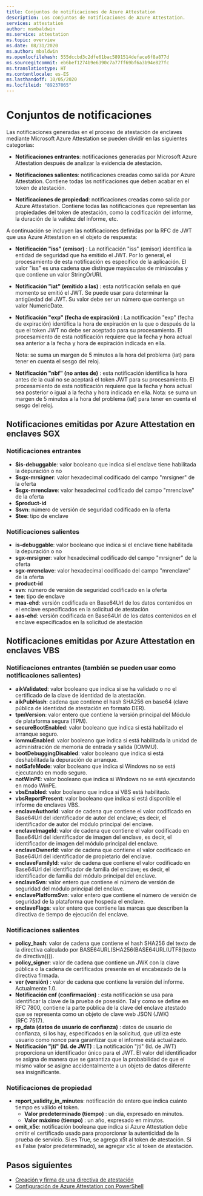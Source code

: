 ```yaml
---
title: Conjuntos de notificaciones de Azure Attestation
description: Los conjuntos de notificaciones de Azure Attestation.
services: attestation
author: msmbaldwin
ms.service: attestation
ms.topic: overview
ms.date: 08/31/2020
ms.author: mbaldwin
ms.openlocfilehash: 555dccbd3c2dfe61bac5891514deface6f8a877d
ms.sourcegitcommit: eb6bef1274b9e6390c7a77ff69bf6a3b94e827fc
ms.translationtype: HT
ms.contentlocale: es-ES
ms.lasthandoff: 10/05/2020
ms.locfileid: "89237065"
---
```

# <a name="claim-sets"></a>Conjuntos de notificaciones

Las notificaciones generadas en el proceso de atestación de enclaves mediante Microsoft Azure Attestation se pueden dividir en las siguientes categorías:

- **Notificaciones entrantes**: notificaciones generadas por Microsoft Azure Attestation después de analizar la evidencia de atestación.

- **Notificaciones salientes**: notificaciones creadas como salida por Azure Attestation. Contiene todas las notificaciones que deben acabar en el token de atestación.

- **Notificaciones de propiedad**: notificaciones creadas como salida por Azure Attestation. Contiene todas las notificaciones que representan las propiedades del token de atestación, como la codificación del informe, la duración de la validez del informe, etc.

A continuación se incluyen las notificaciones definidas por la RFC de JWT que usa Azure Attestation en el objeto de respuesta:

- **Notificación "iss" (emisor)** : La notificación "iss" (emisor) identifica la entidad de seguridad que ha emitido el JWT. Por lo general, el procesamiento de esta notificación es específico de la aplicación. El valor "iss" es una cadena que distingue mayúsculas de minúsculas y que contiene un valor StringOrURI.
- **Notificación "iat" (emitido a las)** : esta notificación señala en qué momento se emitió el JWT. Se puede usar para determinar la antigüedad del JWT. Su valor debe ser un número que contenga un valor NumericDate.
- **Notificación "exp" (fecha de expiración)** : La notificación "exp" (fecha de expiración) identifica la hora de expiración en la que o después de la que el token JWT no debe ser aceptado para su procesamiento. El procesamiento de esta notificación requiere que la fecha y hora actual sea anterior a la fecha y hora de expiración indicada en ella.

  Nota: se suma un margen de 5 minutos a la hora del problema (iat) para tener en cuenta el sesgo del reloj.
- **Notificación "nbf" (no antes de)** : esta notificación identifica la hora antes de la cual no se aceptará el token JWT para su procesamiento. El procesamiento de esta notificación requiere que la fecha y hora actual sea posterior o igual a la fecha y hora indicada en ella.
  Nota: se suma un margen de 5 minutos a la hora del problema (iat) para tener en cuenta el sesgo del reloj.

## <a name="claims-issued-by-azure-attestation-in-sgx-enclaves"></a>Notificaciones emitidas por Azure Attestation en enclaves SGX

### <a name="incoming-claims"></a>Notificaciones entrantes 

- **$is-debuggable**: valor booleano que indica si el enclave tiene habilitada la depuración o no
- **$sgx-mrsigner**: valor hexadecimal codificado del campo "mrsigner" de la oferta
- **$sgx-mrenclave**: valor hexadecimal codificado del campo "mrenclave" de la oferta
- **$product-id**
- **$svn**: número de versión de seguridad codificado en la oferta 
- **$tee**: tipo de enclave 

### <a name="outgoing-claims"></a>Notificaciones salientes

- **is-debuggable**: valor booleano que indica si el enclave tiene habilitada la depuración o no
- **sgx-mrsigner**: valor hexadecimal codificado del campo "mrsigner" de la oferta
- **sgx-mrenclave**: valor hexadecimal codificado del campo "mrenclave" de la oferta
- **product-id**
- **svn**: número de versión de seguridad codificado en la oferta 
- **tee**: tipo de enclave 
- **maa-ehd**:  versión codificada en Base64Url de los datos contenidos en el enclave especificados en la solicitud de atestación 
- **aas-ehd**:  versión codificada en Base64Url de los datos contenidos en el enclave especificados en la solicitud de atestación 

## <a name="claims-issued-by-azure-attestation-in-vbs-enclaves"></a>Notificaciones emitidas por Azure Attestation en enclaves VBS

### <a name="incoming-claims-can-also-be-used-as-outgoing-claims"></a>Notificaciones entrantes (también se pueden usar como notificaciones salientes)

- **aikValidated**:  valor booleano que indica si se ha validado o no el certificado de la clave de identidad de la atestación.
- **aikPubHash**:  cadena que contiene el hash SHA256 en base64 (clave pública de identidad de atestación en formato DER).
- **tpmVersion**:   valor entero que contiene la versión principal del Módulo de plataforma segura (TPM).
- **secureBootEnabled**: valor booleano que indica si está habilitado el arranque seguro.
- **iommuEnabled**:  valor booleano que indica si está habilitada la unidad de administración de memoria de entrada y salida (IOMMU).
- **bootDebuggingDisabled**: valor booleano que indica si está deshabilitada la depuración de arranque.
- **notSafeMode**:  valor booleano que indica si Windows no se está ejecutando en modo seguro.
- **notWinPE**:  valor booleano que indica si Windows no se está ejecutando en modo WinPE.
- **vbsEnabled**:  valor booleano que indica si VBS está habilitado.
- **vbsReportPresent**:  valor booleano que indica si está disponible el informe de enclaves VBS.
- **enclaveAuthorId**:  valor de cadena que contiene el valor codificado en Base64Url del identificador de autor del enclave; es decir, el identificador de autor del módulo principal del enclave.
- **enclaveImageId**:  valor de cadena que contiene el valor codificado en Base64Url del identificador de imagen del enclave, es decir, el identificador de imagen del módulo principal del enclave.
- **enclaveOwnerId**:  valor de cadena que contiene el valor codificado en Base64Url del identificador de propietario del enclave.
- **enclaveFamilyId**:  valor de cadena que contiene el valor codificado en Base64Url del identificador de familia del enclave; es decir, el identificador de familia del módulo principal del enclave.
- **enclaveSvn**:  valor entero que contiene el número de versión de seguridad del módulo principal del enclave.
- **enclavePlatformSvn**:  valor entero que contiene el número de versión de seguridad de la plataforma que hospeda el enclave.
- **enclaveFlags**:  valor entero que contiene las marcas que describen la directiva de tiempo de ejecución del enclave.
  
### <a name="outgoing-claims"></a>Notificaciones salientes

- **policy_hash**:  valor de cadena que contiene el hash SHA256 del texto de la directiva calculado por BASE64URL(SHA256(BASE64URL(UTF8(texto de directiva)))).
- **policy_signer**:  valor de cadena que contiene un JWK con la clave pública o la cadena de certificados presente en el encabezado de la directiva firmada.
- **ver (versión)** :  valor de cadena que contiene la versión del informe. Actualmente 1.0.
- **Notificación cnf (confirmación)** :  esta notificación se usa para identificar la clave de la prueba de posesión. Tal y como se define en RFC 7800, contiene la parte pública de la clave del enclave atestado que se representa como un objeto de clave web JSON (JWK) (RFC 7517).
- **rp_data (datos de usuario de confianza)** :  datos de usuario de confianza, si los hay, especificados en la solicitud, que utiliza este usuario como nonce para garantizar que el informe está actualizado.
- **Notificación "jti" (Id. de JWT)** : La notificación "jti" (Id. de JWT) proporciona un identificador único para el JWT. El valor del identificador se asigna de manera que se garantiza que la probabilidad de que el mismo valor se asigne accidentalmente a un objeto de datos diferente sea insignificante.

### <a name="property-claims"></a>Notificaciones de propiedad

- **report_validity_in_minutes**: notificación de entero que indica cuánto tiempo es válido el token.
  - **Valor predeterminado (tiempo)** : un día, expresado en minutos.
  - **Valor máximo (tiempo)** : un año, expresado en minutos.
- **omit_x5c**: notificación booleana que indica si Azure Attestation debe omitir el certificado usado para proporcionar la autenticidad de la prueba de servicio. Si es True, se agrega x5t al token de atestación. Si es False (valor predeterminado), se agregar x5c al token de atestación.

## <a name="next-steps"></a>Pasos siguientes
- [Creación y firma de una directiva de atestación](author-sign-policy.md)
- [Configuración de Azure Attestation con PowerShell](quickstart-powershell.md)
